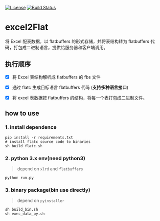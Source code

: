  [![License](https://img.shields.io/:license-apache-blue.svg)](https://opensource.org/licenses/Apache-2.0) 
 [![Build Status](https://www.travis-ci.org/funforfans/excel2Flat.svg?branch=master)](https://www.travis-ci.org/funforfans/excel2Flat)
# excel2Flat
将 Excel 配表数据，以 flatbuffers 的形式存储，并将表结构转为 flatbuffers 代码，打包成二进制语言，提供给服务器和客户端调用。

## 执行顺序

- [x] 将 Excel 表结构解析成 flatbuffers 的 fbs 文件

- [x] 通过 flatc 生成目标语言 flatbuffers 代码 (**支持多种语言接口**)

- [x] 将 excel 表数据按 flatbuffers 的结构，将每一个表打包成二进制文件。


## how to use
### 1. install dependence
```
pip install -r requirements.txt
# install flatc source code to binaries
sh build_flatc.sh
```
### 2. python 3.x env(need python3)
> depend on `xlrd` and `flatbuffers`

```
python run.py
```
### 3. binary package(bin use directly)
> depend on  `pyinstaller`

```
sh build_bin.sh
sh exec_data_py.sh
```


